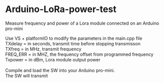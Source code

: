 # Arduino-LoRa-power-test
Measure frequency and power of a Lora module connected on an Arduino pro-mini

Use VS + platformIO to modify the parameters in the main.cpp file </br>
TXdelay  = in seconds, transmit time before stopping transmisson</br>
TXfreq   = in MHz, transmit frequency</br>
FREQ_ERR = in MHZ, the frequency offset from programmed frequency</br>
Txpower  = in dBm, Lora module output power</br></br>
Compile and load the SW into your Arduino pro-mini.</br>
The SW will transmit
